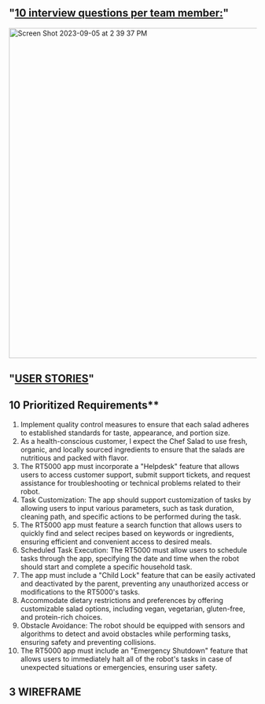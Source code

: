 # 
## "[10 interview questions per team member:](https://lucid.app/lucidspark/1e7c063b-4d3e-4ea1-9d51-8d4b20af0456/edit?viewport_loc=-3873%2C-212%2C5617%2C2744%2C0_0&invitationId=inv_43741744-9035-4bd1-b530-622e74e5b8a5)"

<img width="670" alt="Screen Shot 2023-09-05 at 2 39 37 PM" src="https://github.com/L1DLID/RT5000/assets/143013239/f2f7a915-0a78-46f6-824a-161385254da3">

## "[USER STORIES](https://trello.com/b/ZgujB0rt/robotasker-5000)"

## 10 Prioritized Requirements**
1.  Implement quality control measures to ensure that each salad adheres to established standards for taste, appearance, and portion size.
2.  As a health-conscious customer, I expect the Chef Salad to use fresh, organic, and locally sourced ingredients to ensure that the salads are nutritious and packed with flavor.
3.  The RT5000 app must incorporate a "Helpdesk" feature that allows users to access customer support, submit support tickets, and request assistance for troubleshooting or technical problems related to their robot.
4.  Task Customization: The app should support customization of tasks by allowing users to input various parameters, such as task duration, cleaning path, and specific actions to be performed during the task.
5.  The RT5000 app must feature a search function that allows users to quickly find and select recipes based on keywords or ingredients, ensuring efficient and convenient access to desired meals.
6.  Scheduled Task Execution: The RT5000 must allow users to schedule tasks through the app, specifying the date and time when the robot should start and complete a specific household task.
7.  The app must include a "Child Lock" feature that can be easily activated and deactivated by the parent, preventing any unauthorized access or modifications to the RT5000's tasks.
8.  Accommodate dietary restrictions and preferences by offering customizable salad options, including vegan, vegetarian, gluten-free, and protein-rich choices.
9.  Obstacle Avoidance: The robot should be equipped with sensors and algorithms to detect and avoid obstacles while performing tasks, ensuring safety and preventing collisions.
10.  The RT5000 app must include an "Emergency Shutdown" feature that allows users to immediately halt all of the robot's tasks in case of unexpected situations or emergencies, ensuring user safety.

## 3 WIREFRAME 
